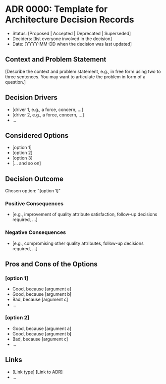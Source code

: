 # ADR 0000: Template for Architecture Decision Records

* Status: [Proposed | Accepted | Deprecated | Superseded]
* Deciders: [list everyone involved in the decision]
* Date: [YYYY-MM-DD when the decision was last updated]

## Context and Problem Statement

[Describe the context and problem statement, e.g., in free form using two to three sentences. You may want to articulate the problem in form of a question.]

## Decision Drivers

* [driver 1, e.g., a force, concern, ...]
* [driver 2, e.g., a force, concern, ...]
* ...

## Considered Options

* [option 1]
* [option 2]
* [option 3]
* [... and so on]

## Decision Outcome

Chosen option: "[option 1]"

### Positive Consequences

* [e.g., improvement of quality attribute satisfaction, follow-up decisions required, ...]

### Negative Consequences

* [e.g., compromising other quality attributes, follow-up decisions required, ...]

## Pros and Cons of the Options

### [option 1]

* Good, because [argument a]
* Good, because [argument b]
* Bad, because [argument c]
* ...

### [option 2]

* Good, because [argument a]
* Good, because [argument b]
* Bad, because [argument c]
* ...

## Links

* [Link type] [Link to ADR] <!-- example: Refined by [ADR-0005](0005-example.md) -->
* ... <!-- example: Refines [ADR-0001](0001-example.md) -->
